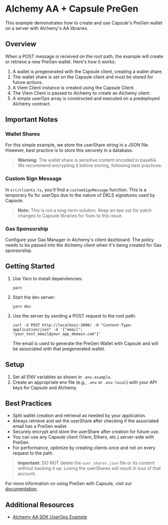 # Alchemy AA + Capsule PreGen

This example demonstrates how to create and use Capsule's PreGen wallet on a server with Alchemy's AA libraries.

## Overview

When a POST message is received on the root path, the example will create or retrieve a new PreGen wallet. Here's how it works:

1. A wallet is pregenerated with the Capsule client, creating a wallet share.
2. The wallet share is set on the Capsule client and must be stored for future actions.
3. A Viem Client instance is created using the Capsule Client.
4. The Viem Client is passed to Alchemy to create an Alchemy client.
5. A simple userOps array is constructed and executed on a predeployed Alchemy contract.

## Important Notes

### Wallet Shares

For this simple example, we store the userShare string in a JSON file. However, best practice is to store this securely in a database.

> **Warning:** The wallet share is sensitive content encoded in base64. We recommend encrypting it before storing, following best practices.

### Custom Sign Message

In `src/clients.ts`, you'll find a `customSignMessage` function. This is a temporary fix for userOps due to the nature of DKLS signatures used by Capsule.

> **Note:** This is not a long-term solution. Keep an eye out for patch changes to Capsule libraries for fixes to this issue.

### Gas Sponsorship

Configure your Gas Manager in Alchemy's client dashboard. The policy needs to be passed into the Alchemy client when it's being created for Gas sponsorship.

## Getting Started

1. Use Yarn to install dependencies:

   ```
   yarn
   ```

2. Start the dev server:

   ```
   yarn dev
   ```

3. Use the server by sending a POST request to the root path:

   ```
   curl -X POST http://localhost:3000/ -H "Content-Type: application/json" -d '{"email": "your_test_email@your_app_domain.com"}'
   ```

   The email is used to generate the PreGen Wallet with Capsule and will be associated with that pregenerated wallet.

## Setup

1. Set all ENV variables as shown in `.env.example`.
2. Create an appropriate env file (e.g., `.env` or `.env.local`) with your API keys for Capsule and Alchemy.

## Best Practices

- Split wallet creation and retrieval as needed by your application.
- Always retrieve and set the userShare after checking if the associated email has a PreGen wallet.
- Securely encrypt and store the userShare after creation for future use.
- You can use any Capsule client (Viem, Ethers, etc.) server-side with PreGen.
- For performance, optimize by creating clients once and not on every request to the path.

> **Important:** DO NOT delete the `user_shares.json` file or its content without backing it up. Losing the userShares will result in loss of that account.

For more information on using PreGen with Capsule, visit our [documentation](https://docs.usecapsule.com/integration-guides/wallet-pregeneration).

## Additional Resources

- [Alchemy AA SDK UserOps Example](https://github.com/alchemyplatform/aa-sdk-userops)
